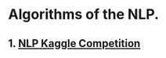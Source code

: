 # Algorithms of the NLP.
## 1. [NLP Kaggle Competition](<https://github.com/secondlevel/NYCU-110-2-Natural-Language-Processing>)
